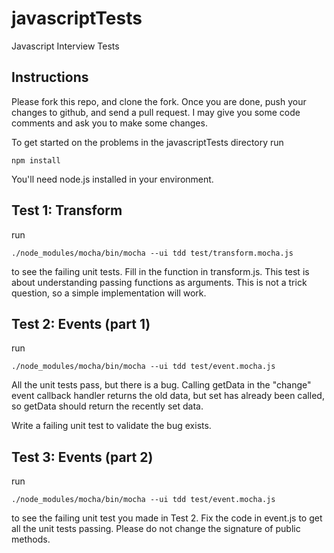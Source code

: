 # javascriptTests
Javascript Interview Tests

## Instructions
Please fork this repo, and clone the fork.  Once you are done, push your changes
to github, and send a pull request.  I may give you some code comments and ask
you to make some changes.


To get started on the problems in the javascriptTests directory run

```
npm install
```

You'll need node.js installed in your environment.


## Test 1: Transform

run

```
./node_modules/mocha/bin/mocha --ui tdd test/transform.mocha.js
```

to see the failing unit tests.  Fill in the function in transform.js.
This test is about understanding passing functions as arguments.  This is not a
trick question, so a simple implementation will work.

## Test 2: Events (part 1)

run

```
./node_modules/mocha/bin/mocha --ui tdd test/event.mocha.js
```

All the unit tests pass, but there is a bug.  Calling getData in the "change"
event callback handler returns the old data, but set has already been called, so
getData should return the recently set data.

Write a failing unit test to validate the bug exists.


## Test 3: Events (part 2)

run

```
./node_modules/mocha/bin/mocha --ui tdd test/event.mocha.js
```

to see the failing unit test you made in Test 2.  Fix the code in event.js to
get all the unit tests passing.  Please do not change the signature of public
methods.


